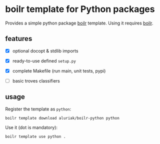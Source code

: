 # boilr template for Python packages
Provides a simple python package [boilr](https://github.com/tmrts/boilr/) template.
Using it requires [boilr](https://github.com/tmrts/boilr/).


## features
- [X] optional docopt & stdlib imports
- [X] ready-to-use defined `setup.py`
- [X] complete Makefile (run main, unit tests, pypi)
- [ ] basic troves classifiers


## usage
Register the template as `python`:

    boilr template download aluriak/boilr-python python

Use it (dot is mandatory):

    boilr template use python .
